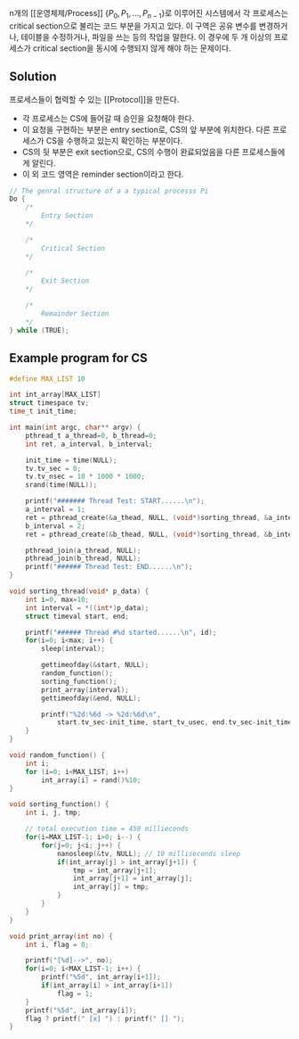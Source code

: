 n개의 [[운영체제/Process]] $\{P_0, P_1, ..., P_{n-1}\}$로 이루어진 시스템에서 각 프로세스는 critical section으로 불리는 코드 부분을 가지고 있다. 이 구역은 공유 변수를 변경하거나, 테이블을 수정하거나, 파일을 쓰는 등의 작업을 말한다. 이 경우에 두 개 이상의 프로세스가 critical section을 동시에 수행되지 않게 해야 하는 문제이다.

## Solution
프로세스들이 협력할 수 있는 [[Protocol]]을 만든다. 
+ 각 프로세스는 CS에 들어갈 때 승인을 요청해야 한다.
+ 이 요청을 구현하는 부분은 entry section로, CS의 앞 부분에 위치한다. 다른 프로세스가 CS을 수행하고 있는지 확인하는 부분이다. 
+ CS의 뒷 부분은 exit section으로, CS의 수행이 완료되었음을 다른 프로세스들에게 알린다.
+ 이 외 코드 영역은 reminder section이라고 한다.
```c
// The genral structure of a a typical processs Pi
Do {
	/*
		Entry Section
	*/

	/*
		Critical Section
	*/

	/*
		Exit Section
	*/

	/*
		Remainder Section
	*/
} while (TRUE);
```
## Example program for CS
```c
#define MAX_LIST 10

int int_array[MAX_LIST]
struct timespace tv;
time_t init_time;

int main(int argc, char** argv) {
	pthread_t a_thread=0, b_thread=0;
	int ret, a_interval, b_interval;

	init_time = time(NULL);
	tv.tv_sec = 0;
	tv.tv_nsec = 10 * 1000 * 1000;
	srand(time(NULL));

	printf("####### Thread Test: START......\n");
	a_interval = 1;
	ret = pthread_create(&a_thead, NULL, (void*)sorting_thread, &a_interval);
	b_interval = 2;
	ret = pthread_create(&b_thead, NULL, (void*)sorting_thread, &b_interval);

	pthread_join(a_thread, NULL);
	pthread_join(b_thread, NULL);
	printf("###### Thread Test: END......\n");
}

void sorting_thread(void* p_data) {
	int i=0, max=10;
	int interval = *((int*)p_data);
	struct timeval start, end;

	printf("###### Thread #%d started......\n", id);
	for(i=0; i<max; i++) {
		sleep(interval);

		gettimeofday(&start, NULL);
		random_function();
		sorting_function();
		print_array(interval);
		gettimeofday(&end, NULL);

		printf("%2d:%6d -> %2d:%6d\n", 
			start.tv_sec-init_time, start_tv_usec, end.tv_sec-init_time, end.tv_usec);
	}
}

void random_function() {
	int i;
	for (i=0; i<MAX_LIST; i++)
		int_array[i] = rand()%10;
}

void sorting_function() {
	int i, j, tmp;

	// total execution time = 450 millieconds
	for(i=MAX_LIST-1; i>0; i--) {
		for(j=0; j<i; j++) {
			nanosleep(&tv, NULL); // 10 milliseconds sleep
			if(int_array[j] > int_array[j+1]) {
				tmp = int_array[j+1];
				int_array[j+1] = int_array[j];
				int_array[j] = tmp;
			}
		}
	}
}

void print_array(int no) {
	int i, flag = 0;

	printf("[%d]-->", no);
	for(i=0; i<MAX_LIST-1; i++) {
		printf("%5d", int_array[i+1]);
		if(int_array[i] > int_array[i+1]) 
			flag = 1;
	}
	printf("%5d", int_array[i]);
	flag ? printf(" [x] ") : printf(" [] ");
}
```

